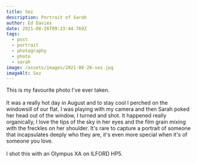 ```yaml
---
title: Sez
description: Portrait of Sarah
author: Ed Davies
date: 2021-08-26T09:23:44.769Z
tags:
  - post
  - portrait
  - photography
  - photo
  - sarah
image: /assets/images/2021-08-26-sez.jpg
imageAlt: Sez
---
```

T﻿his is my favourite photo I've ever taken.\
\
I﻿t was a really hot day in August and to stay cool I perched on the windowsill of our flat. I was playing with my camera and then Sarah poked her head out of the window, I turned and shot. It happened really organically, I love the tips of the sky in her eyes and the film grain mixing with the freckles on her shoulder. It's rare to capture a portrait of someone that incapsulates deeply who they are, it's even more special when it's of someone you love.\
\
I shot this with an Olympus XA on ILFORD HP5.
